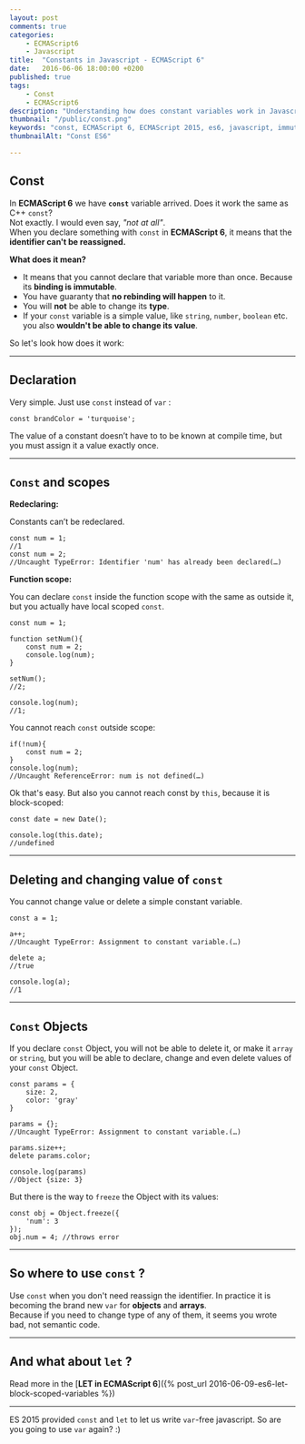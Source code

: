 ```yaml
---
layout: post
comments: true
categories:
    - ECMAScript6
    - Javascript
title:  "Constants in Javascript - ECMAScript 6"
date:   2016-06-06 18:00:00 +0200
published: true
tags: 
    - Const
    - ECMAScript6
description: "Understanding how does constant variables work in Javascript ECMAScript 6. Immutable variables in Javascript"
thumbnail: "/public/const.png"
keywords: "const, ECMAScript 6, ECMAScript 2015, es6, javascript, immutable variables, constant"
thumbnailAlt: "Const ES6"

---
```


## Const

In **ECMAScript 6** we have **`const`** variable arrived. Does it work the same as C++ `const`? <br/>
Not exactly. I would even say, <i>"not at all"</i>.<br/>
When you declare something with `const` in **ECMAScript 6**, it means that the **identifier can't be reassigned.** <br/>

**What does it mean?** <br/><!--more-->

 - It means that you cannot declare that variable more than once. Because its **binding is immutable**. <br/>
 - You have guaranty that **no rebinding will happen** to it. <br/>
 - You will **not** be able to change its **type**.<br/>
 - If your `const` variable is a simple value, like `string`, `number`, `boolean` etc. you also **wouldn't be able to change its value**.<br/>
 
So let's look how does it work:  

___

## Declaration

Very simple. Just use `const` instead of `var` :

    const brandColor = 'turquoise';  

The value of a constant doesn’t have to to be known at compile time, but you must assign it a value exactly once.

___

## `Const` and scopes

**Redeclaring:**

Constants can’t be redeclared. 

    const num = 1;
    //1
    const num = 2;
    //Uncaught TypeError: Identifier 'num' has already been declared(…)


**Function scope:**

You can declare `const` inside the function scope with the same as outside it, but you actually have local scoped `const`.

    const num = 1;
    
    function setNum(){
        const num = 2;
        console.log(num);
    }
    
    setNum();
    //2;
    
    console.log(num);
    //1;
    
You cannot reach `const` outside scope:

    if(!num){
        const num = 2;
    }
    console.log(num);
    //Uncaught ReferenceError: num is not defined(…)

Ok that's easy. But also you cannot reach const by `this`, because it is block-scoped:
 
    
    const date = new Date();
    
    console.log(this.date);
    //undefined
    
___

## Deleting and changing value of `const`

You cannot change value or delete a simple constant variable.

    const a = 1;
    
    a++;
    //Uncaught TypeError: Assignment to constant variable.(…)
    
    delete a;
    //true
    
    console.log(a);
    //1

___

## `Const` Objects

If you declare `const` Object, you will not be able to delete it, or make it `array` or `string`, but you will be able to declare, change and even delete values of your `const` Object.

    const params = {
        size: 2,
        color: 'gray'
    }
    
    params = {};
    //Uncaught TypeError: Assignment to constant variable.(…)
    
    params.size++;
    delete params.color;
    
    console.log(params)
    //Object {size: 3}


But there is the way to `freeze` the Object with its values:

    const obj = Object.freeze({
        'num': 3
    });
    obj.num = 4; //throws error
    
___

## So where to use `const` ?

Use `const` when you don't need reassign the identifier. In practice it is becoming the brand new `var` for **objects** and **arrays**. <br/> 
Because if you need to change type of any of them, it seems you wrote bad, not semantic code.

___

## And what about `let` ?
Read more in the [**LET in ECMAScript 6**]({% post_url 2016-06-09-es6-let-block-scoped-variables %})

___

ES 2015 provided `const` and `let` to let us write `var`-free javascript. So are you going to use `var` again? :) 



